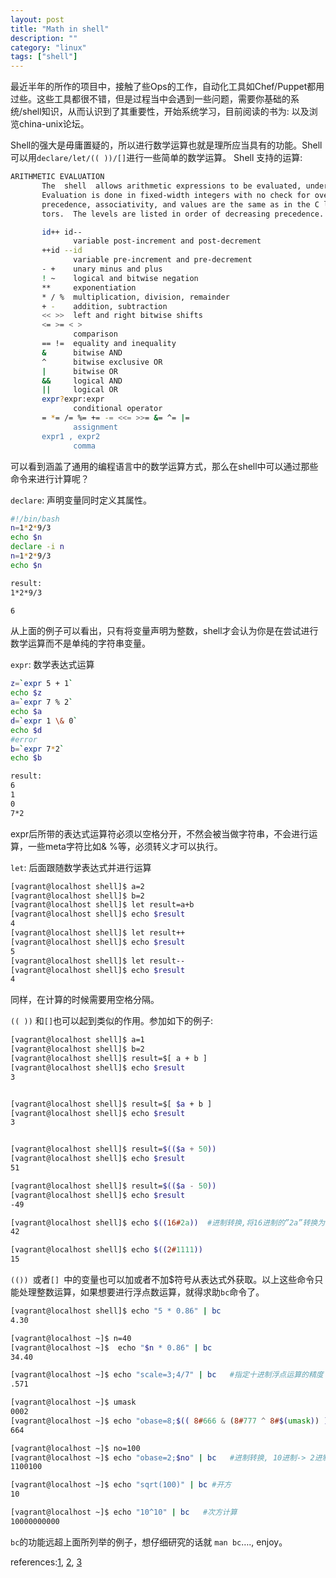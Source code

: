 ```yaml
---
layout: post
title: "Math in shell"
description: ""
category: "linux"
tags: ["shell"]
---
```



最近半年的所作的项目中，接触了些Ops的工作，自动化工具如Chef/Puppet都用过些。这些工具都很不错，但是过程当中会遇到一些问题，需要你基础的系统/shell知识，从而认识到了其重要性，开始系统学习，目前阅读的书为: <linux shell scripting cookbook version> 以及浏览china-unix论坛。

Shell的强大是毋庸置疑的，所以进行数学运算也就是理所应当具有的功能。Shell可以用`declare/let/(( ))/[]`进行一些简单的数学运算。
Shell 支持的运算:

```bash
ARITHMETIC EVALUATION
       The  shell  allows arithmetic expressions to be evaluated, under certain circumstances (see the let and declare builtin commands and Arithmetic Expansion).
       Evaluation is done in fixed-width integers with no check for overflow, though division by 0 is trapped and flagged as an error.  The  operators  and  their
       precedence, associativity, and values are the same as in the C language.  The following list of operators is grouped into levels of equal-precedence opera-
       tors.  The levels are listed in order of decreasing precedence.

       id++ id--
              variable post-increment and post-decrement
       ++id --id
              variable pre-increment and pre-decrement
       - +    unary minus and plus
       ! ~    logical and bitwise negation
       **     exponentiation
       * / %  multiplication, division, remainder
       + -    addition, subtraction
       << >>  left and right bitwise shifts
       <= >= < >
              comparison
       == !=  equality and inequality
       &      bitwise AND
       ^      bitwise exclusive OR
       |      bitwise OR
       &&     logical AND
       ||     logical OR
       expr?expr:expr
              conditional operator
       = *= /= %= += -= <<= >>= &= ^= |=
              assignment
       expr1 , expr2
              comma
```

可以看到涵盖了通用的编程语言中的数学运算方式，那么在shell中可以通过那些命令来进行计算呢？

`declare`: 声明变量同时定义其属性。

```bash
#!/bin/bash
n=1*2*9/3
echo $n
declare -i n
n=1*2*9/3
echo $n

result:
1*2*9/3

6
```

从上面的例子可以看出，只有将变量声明为整数，shell才会认为你是在尝试进行数学运算而不是单纯的字符串变量。

`expr`: 数学表达式运算

```bash
z=`expr 5 + 1`
echo $z
a=`expr 7 % 2`
echo $a
d=`expr 1 \& 0`
echo $d
#error
b=`expr 7*2`
echo $b

result:
6
1
0
7*2  
```

expr后所带的表达式运算符必须以空格分开，不然会被当做字符串，不会进行运算，一些meta字符比如& %等，必须转义才可以执行。

`let`:  后面跟随数学表达式并进行运算

```bash
[vagrant@localhost shell]$ a=2
[vagrant@localhost shell]$ b=2
[vagrant@localhost shell]$ let result=a+b
[vagrant@localhost shell]$ echo $result
4
[vagrant@localhost shell]$ let result++
[vagrant@localhost shell]$ echo $result
5
[vagrant@localhost shell]$ let result--
[vagrant@localhost shell]$ echo $result
4
```

同样，在计算的时候需要用空格分隔。

`(( ))` 和`[]`也可以起到类似的作用。参加如下的例子:

```bash
[vagrant@localhost shell]$ a=1
[vagrant@localhost shell]$ b=2
[vagrant@localhost shell]$ result=$[ a + b ]
[vagrant@localhost shell]$ echo $result
3


[vagrant@localhost shell]$ result=$[ $a + b ]
[vagrant@localhost shell]$ echo $result
3


[vagrant@localhost shell]$ result=$(($a + 50))
[vagrant@localhost shell]$ echo $result
51

[vagrant@localhost shell]$ result=$(($a - 50))
[vagrant@localhost shell]$ echo $result
-49

[vagrant@localhost shell]$ echo $((16#2a))  #进制转换,将16进制的”2a”转换为十进制的数字, 相当酷帅吊炸天
42  

[vagrant@localhost shell]$ echo $((2#1111))
15
```

`(()) `或者`[] `中的变量也可以加或者不加$符号从表达式外获取。以上这些命令只能处理整数运算，如果想要进行浮点数运算，就得求助`bc`命令了。

```bash
[vagrant@localhost shell]$ echo "5 * 0.86" | bc
4.30

[vagrant@localhost ~]$ n=40
[vagrant@localhost ~]$  echo "$n * 0.86" | bc
34.40

[vagrant@localhost ~]$ echo "scale=3;4/7" | bc   #指定十进制浮点运算的精度
.571

[vagrant@localhost ~]$ umask
0002
[vagrant@localhost ~]$ echo "obase=8;$(( 8#666 & (8#777 ^ 8#$(umask)) ))" | bc
664

[vagrant@localhost ~]$ no=100
[vagrant@localhost ~]$ echo "obase=2;$no" | bc   #进制转换, 10进制-> 2进制
1100100

[vagrant@localhost ~]$ echo "sqrt(100)" | bc #开方
10

[vagrant@localhost ~]$ echo "10^10" | bc   #次方计算
10000000000
```

`bc`的功能远超上面所列举的例子，想仔细研究的话就 `man bc`…., enjoy。

references:[1](http://www.sal.ksu.edu/faculty/tim/unix_sg/bash/math.html), [2](http://bbs.chinaunix.net/forum.php?mod=viewthread&tid=218853&page=7#pid1617953), [3](http://www.amazon.com/Linux-Scripting-Cookbook-Second-Edition/dp/1782162747)
